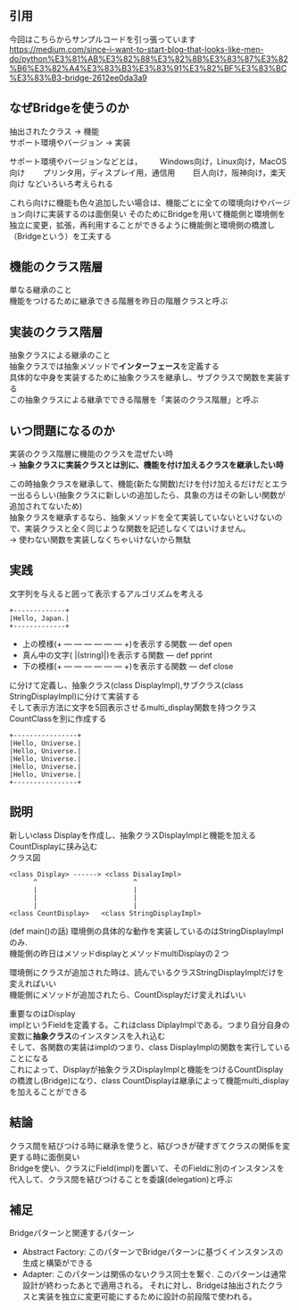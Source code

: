 ## 引用
今回はこちらからサンプルコードを引っ張っています
https://medium.com/since-i-want-to-start-blog-that-looks-like-men-do/python%E3%81%AB%E3%82%88%E3%82%8B%E3%83%87%E3%82%B6%E3%82%A4%E3%83%B3%E3%83%91%E3%82%BF%E3%83%BC%E3%83%B3-bridge-2612ee0da3a9

## なぜBridgeを使うのか
抽出されたクラス -> 機能  
サポート環境やバージョン -> 実装

サポート環境やバージョンなどとは，
　　Windows向け，Linux向け，MacOS向け
　　プリンタ用，ディスプレイ用，通信用
　　巨人向け，阪神向け，楽天向け
などいろいろ考えられる  

これら向けに機能も色々追加したい場合は、機能ごとに全ての環境向けやバージョン向けに実装するのは面倒臭い
そのためにBridgeを用いて機能側と環境側を独立に変更，拡張，再利用することができるように機能側と環境側の橋渡し（Bridgeという）を工夫する

## 機能のクラス階層
単なる継承のこと  
機能をつけるために継承できる階層を昨日の階層クラスと呼ぶ
  
## 実装のクラス階層
抽象クラスによる継承のこと  
抽象クラスでは抽象メソッドで**インターフェース**を定義する  
具体的な中身を実装するために抽象クラスを継承し、サブクラスで関数を実装する  
この抽象クラスによる継承でできる階層を「実装のクラス階層」と呼ぶ

## いつ問題になるのか
実装のクラス階層に機能のクラスを混ぜたい時  
->  **抽象クラスに実装クラスとは別に、機能を付け加えるクラスを継承したい時**  

この時抽象クラスを継承して、機能(新たな関数)だけを付け加えるだけだとエラー出るらしい(抽象クラスに新しいの追加したら、具象の方はその新しい関数が追加されてないため)  
抽象クラスを継承するなら、抽象メソッドを全て実装していないといけないので、実装クラスと全く同じような関数を記述しなくてはいけません。  
-> 使わない関数を実装しなくちゃいけないから無駄  

## 実践
文字列を与えると囲って表示するアルゴリズムを考える
```
+-------------+
|Hello, Japan.|
+-------------+
```
- 上の模様(+ — — — — — — +)を表示する関数 — def open
- 真ん中の文字( |(string)|)を表示する関数 — def pprint
- 下の模様(+ — — — — — — +)を表示する関数 — def close  

に分けて定義し、抽象クラス(class DisplayImpl),サブクラス(class StringDisplayImpl)に分けて実装する  
そして表示方法に文字を5回表示させるmulti_display関数を持つクラス CountClassを別に作成する  
```
+----------------+
|Hello, Universe.|
|Hello, Universe.|
|Hello, Universe.|
|Hello, Universe.|
|Hello, Universe.|
+----------------+
```

## 説明
新しいclass Displayを作成し、抽象クラスDisplayImplと機能を加えるCountDisplayに挟み込む  
クラス図
```
<class Display> ------> <class DisalayImpl>
      ^                        ^
      |                        |
      |                        |
      |                        |
<class CountDisplay>   <class StringDisplayImpl>
```

(def main()の話)
環境側の具体的な動作を実装しているのはStringDisplayImplのみ.  
機能側の昨日はメソッドdisplayとメソッドmultiDisplayの２つ

環境側にクラスが追加された時は、読んでいるクラスStringDisplayImplだけを変えればいい  
機能側にメソッドが追加されたら、CountDisplayだけ変えればいい



重要なのはDisplay  
implというFieldを定義する。これはclass DiplayImplである。つまり自分自身の変数に**抽象クラス**のインスタンスを入れ込む  
そして、各関数の実装はimplのつまり、class DisplayImplの関数を実行していることになる  
これによって、Displayが抽象クラスDisplayImplと機能をつけるCountDisplayの橋渡し(Bridge)になり、class CountDisplayは継承によって機能multi_displayを加えることができる  

## 結論
クラス間を結びつける時に継承を使うと、結びつきが硬すぎてクラスの関係を変更する時に面倒臭い  
Bridgeを使い、クラスにField(impl)を置いて、そのFieldに別のインスタンスを代入して、クラス間を結びつけることを委譲(delegation)と呼ぶ

## 補足
Bridgeパターンと関連するパターン  
- Abstract Factory: このパターンでBridgeパターンに基づくインスタンスの生成と構築ができる  
- Adapter: このパターンは関係のないクラス同士を繋ぐ. このパターンは通常設計が終わったあとで適用される。  それに対し、Bridgeは抽出されたクラスと実装を独立に変更可能にするために設計の前段階で使われる。  
